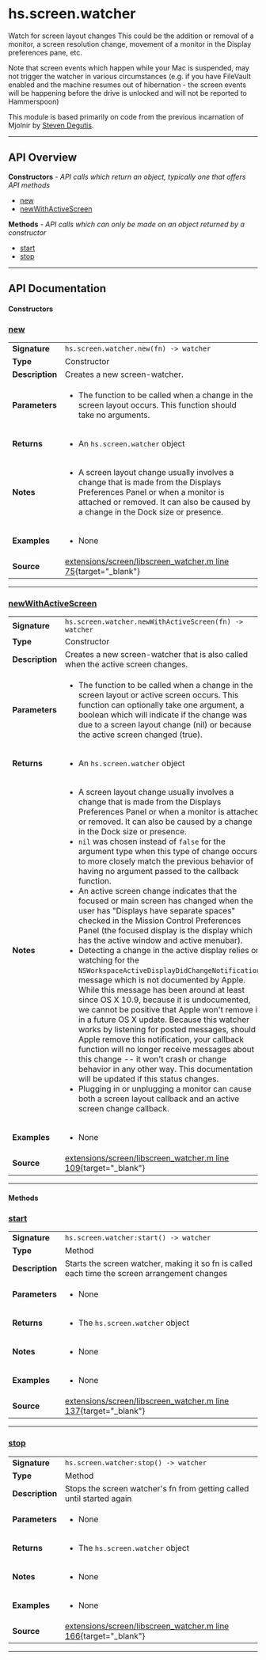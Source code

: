 # hs.screen.watcher

Watch for screen layout changes
This could be the addition or removal of a monitor, a screen resolution change, movement of a monitor in the Display preferences pane, etc.

Note that screen events which happen while your Mac is suspended, may not trigger the watcher in various circumstances (e.g. if you have FileVault enabled and the machine resumes out of hibernation - the screen events will be happening before the drive is unlocked and will not be reported to Hammerspoon)

This module is based primarily on code from the previous incarnation of Mjolnir by [Steven Degutis](https://github.com/sdegutis/).

---

## API Overview
**Constructors** - _API calls which return an object, typically one that offers API methods_
 * [new](#new)
 * [newWithActiveScreen](#newwithactivescreen)

**Methods** - _API calls which can only be made on an object returned by a constructor_
 * [start](#start)
 * [stop](#stop)


---

## API Documentation

#### Constructors


### [new](#new)

|                                             |                                                                                     |
| --------------------------------------------|-------------------------------------------------------------------------------------|
| **Signature**                               | `hs.screen.watcher.new(fn) -> watcher`                                                                    |
| **Type**                                    | Constructor                                                                     |
| **Description**                             | Creates a new screen-watcher.                                                                     |
| **Parameters**                              | <ul><li>The function to be called when a change in the screen layout occurs.  This function should take no arguments.</li></ul> |
| **Returns**                                 | <ul><li>An `hs.screen.watcher` object</li></ul>          |
| **Notes**                                   | <ul><li>A screen layout change usually involves a change that is made from the Displays Preferences Panel or when a monitor is attached or removed. It can also be caused by a change in the Dock size or presence.</li></ul> |
| **Examples**                                | <ul><li>None</li></ul> |
| **Source**                                  | [extensions/screen/libscreen_watcher.m line 75](https://github.com/CommandPost/CommandPost-App/blob/master/extensions/screen/libscreen_watcher.m#L75){target="_blank"} |

---


### [newWithActiveScreen](#newwithactivescreen)

|                                             |                                                                                     |
| --------------------------------------------|-------------------------------------------------------------------------------------|
| **Signature**                               | `hs.screen.watcher.newWithActiveScreen(fn) -> watcher`                                                                    |
| **Type**                                    | Constructor                                                                     |
| **Description**                             | Creates a new screen-watcher that is also called when the active screen changes.                                                                     |
| **Parameters**                              | <ul><li>The function to be called when a change in the screen layout or active screen occurs.  This function can optionally take one argument, a boolean which will indicate if the change was due to a screen layout change (nil) or because the active screen changed (true).</li></ul> |
| **Returns**                                 | <ul><li>An `hs.screen.watcher` object</li></ul>          |
| **Notes**                                   | <ul><li>A screen layout change usually involves a change that is made from the Displays Preferences Panel or when a monitor is attached or removed. It can also be caused by a change in the Dock size or presence.</li><li>  `nil` was chosen instead of `false` for the argument type when this type of change occurs to more closely match the previous behavior of having no argument passed to the callback function.</li><li>An active screen change indicates that the focused or main screen has changed when the user has "Displays have separate spaces" checked in the Mission Control Preferences Panel (the focused display is the display which has the active window and active menubar).</li><li>  Detecting a change in the active display relies on watching for the `NSWorkspaceActiveDisplayDidChangeNotification` message which is not documented by Apple.  While this message has been around at least since OS X 10.9, because it is undocumented, we cannot be positive that Apple won't remove it in a future OS X update.  Because this watcher works by listening for posted messages, should Apple remove this notification, your callback function will no longer receive messages about this change -- it won't crash or change behavior in any other way.  This documentation will be updated if this status changes.</li><li>Plugging in or unplugging a monitor can cause both a screen layout callback and an active screen change callback.</li></ul> |
| **Examples**                                | <ul><li>None</li></ul> |
| **Source**                                  | [extensions/screen/libscreen_watcher.m line 109](https://github.com/CommandPost/CommandPost-App/blob/master/extensions/screen/libscreen_watcher.m#L109){target="_blank"} |

---

#### Methods


### [start](#start)

|                                             |                                                                                     |
| --------------------------------------------|-------------------------------------------------------------------------------------|
| **Signature**                               | `hs.screen.watcher:start() -> watcher`                                                                    |
| **Type**                                    | Method                                                                     |
| **Description**                             | Starts the screen watcher, making it so fn is called each time the screen arrangement changes                                                                     |
| **Parameters**                              | <ul><li>None</li></ul> |
| **Returns**                                 | <ul><li>The `hs.screen.watcher` object</li></ul>          |
| **Notes**                                   | <ul><li>None</li></ul> |
| **Examples**                                | <ul><li>None</li></ul> |
| **Source**                                  | [extensions/screen/libscreen_watcher.m line 137](https://github.com/CommandPost/CommandPost-App/blob/master/extensions/screen/libscreen_watcher.m#L137){target="_blank"} |

---


### [stop](#stop)

|                                             |                                                                                     |
| --------------------------------------------|-------------------------------------------------------------------------------------|
| **Signature**                               | `hs.screen.watcher:stop() -> watcher`                                                                    |
| **Type**                                    | Method                                                                     |
| **Description**                             | Stops the screen watcher's fn from getting called until started again                                                                     |
| **Parameters**                              | <ul><li>None</li></ul> |
| **Returns**                                 | <ul><li>The `hs.screen.watcher` object</li></ul>          |
| **Notes**                                   | <ul><li>None</li></ul> |
| **Examples**                                | <ul><li>None</li></ul> |
| **Source**                                  | [extensions/screen/libscreen_watcher.m line 166](https://github.com/CommandPost/CommandPost-App/blob/master/extensions/screen/libscreen_watcher.m#L166){target="_blank"} |

---

